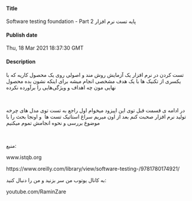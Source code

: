 #### Title
Software testing foundation - Part 2 پایه تست نرم افزار
#### Publish date
Thu, 18 Mar 2021 18:37:30 GMT
#### Description
<p>تست کردن در نرم افزار یک آزمایش روش مند و اصولی روی یک محصول کاریه که با &nbsp;یکسری از تکنیک ها با یک هدف مشخصی انجام میشه برای اینکه نشون بده محصول &nbsp;نهایی مون چه اهداف و ویژگی‌هایی را برآورده نکرده</p>
<p><br></p>
<p>در ادامه ی قسمت قبل توی این اپیزود میخوام اول راجع به تست توی مدل های چرخه تولید نرم افزار صحبت کنم بعد از اون میریم سراغ استاتیک تست ها &nbsp;و اونجا بحث را با موضوع بررسی و نحوه انجامش تموم میکنیم</p>
<p><br></p>
<p>منبع:</p>
<p>www.istqb.org</p>
<p>https://www.oreilly.com/library/view/software-testing-/9781780174921/</p>
<p>به کانال یوتوب من سر بزنید و من را دنبال کنید:</p>
<p>youtube.com/RaminZare</p>

